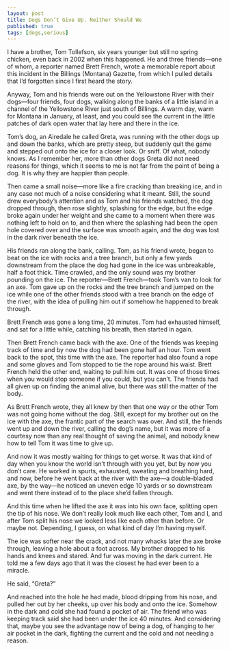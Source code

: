 ```yaml
---
layout: post
title: Dogs Don’t Give Up. Neither Should We
published: true
tags: [dogs,serious]
---
```


I have a brother, Tom Tollefson, six years younger but still no spring chicken, even back in 2002 when this happened. He and three friends—one of whom, a reporter named Brett French, wrote a memorable report about this incident in the Billings (Montana) Gazette, from which I pulled details that I’d forgotten since I first heard the story.<!--more-->

Anyway, Tom and his friends were out on the Yellowstone River with their dogs—four friends, four dogs, walking along the banks of a little island in a channel of the Yellowstone River just south of Billings. A warm day, warm for Montana in January, at least, and you could see the current in the little patches of dark open water that lay here and there in the ice.

Tom’s dog, an Airedale he called Greta, was running with the other dogs up and down the banks, which are pretty steep, but suddenly quit the game and stepped out onto the ice for a closer look. Or sniff. Of what, nobody knows. As I remember her, more than other dogs Greta did not need reasons for things, which it seems to me is not far from the point of being a dog. It is why they are happier than people.

Then came a small noise—more like a fire cracking than breaking ice, and in any case not much of a noise considering what it meant. Still, the sound drew everybody’s attention and as Tom and his friends watched, the dog dropped through, then rose slightly, splashing for the edge, but the edge broke again under her weight and she came to a moment when there was nothing left to hold on to, and then where the splashing had been the open hole covered over and the surface was smooth again, and the dog was lost in the dark river beneath the ice.

His friends ran along the bank, calling. Tom, as his friend wrote, began to beat on the ice with rocks and a tree branch, but only a few yards downstream from the place the dog had gone in the ice was unbreakable, half a foot thick. Time crawled, and the only sound was my brother pounding on the ice. The reporter—Brett French—took Tom’s van to look for an axe. Tom gave up on the rocks and the tree branch and jumped on the ice while one of the other friends stood with a tree branch on the edge of the river, with the idea of pulling him out if somehow he happened to break through.


Brett French was gone a long time, 20 minutes. Tom had exhausted himself, and sat for a little while, catching his breath, then started in again.

Then Brett French came back with the axe. One of the friends was keeping track of time and by now the dog had been gone half an hour. Tom went back to the spot, this time with the axe. The reporter had also found a rope and some gloves and Tom stopped to tie the rope around his waist. Brett French held the other end, waiting to pull him out. It was one of those times when you would stop someone if you could, but you can’t. The friends had all given up on finding the animal alive, but there was still the matter of the body.

As Brett French wrote, they all knew by then that one way or the other Tom was not going home without the dog. Still, except for my brother out on the ice with the axe, the frantic part of the search was over. And still, the friends went up and down the river, calling the dog’s name, but it was more of a courtesy now than any real thought of saving the animal, and nobody knew how to tell Tom it was time to give up.


And now it was mostly waiting for things to get worse. It was that kind of day when you know the world isn’t through with you yet, but by now you don’t care. He worked in spurts, exhausted, sweating and breathing hard, and now, before he went back at the river with the axe—a double-bladed axe, by the way—he noticed an uneven edge 10 yards or so downstream and went there instead of to the place she’d fallen through.

And this time when he lifted the axe it was into his own face, splitting open the tip of his nose. We don’t really look much like each other, Tom and I, and after Tom split his nose we looked less like each other than before. Or maybe not. Depending, I guess, on what kind of day I’m having myself.

The ice was softer near the crack, and not many whacks later the axe broke through, leaving a hole about a foot across. My brother dropped to his hands and knees and stared. And fur was moving in the dark current. He told me a few days ago that it was the closest he had ever been to a miracle.

He said, “Greta?”

And reached into the hole he had made, blood dripping from his nose, and pulled her out by her cheeks, up over his body and onto the ice. Somehow in the dark and cold she had found a pocket of air. The friend who was keeping track said she had been under the ice 40 minutes. And considering that, maybe you see the advantage now of being a dog, of hanging to her air pocket in the dark, fighting the current and the cold and not needing a reason.
